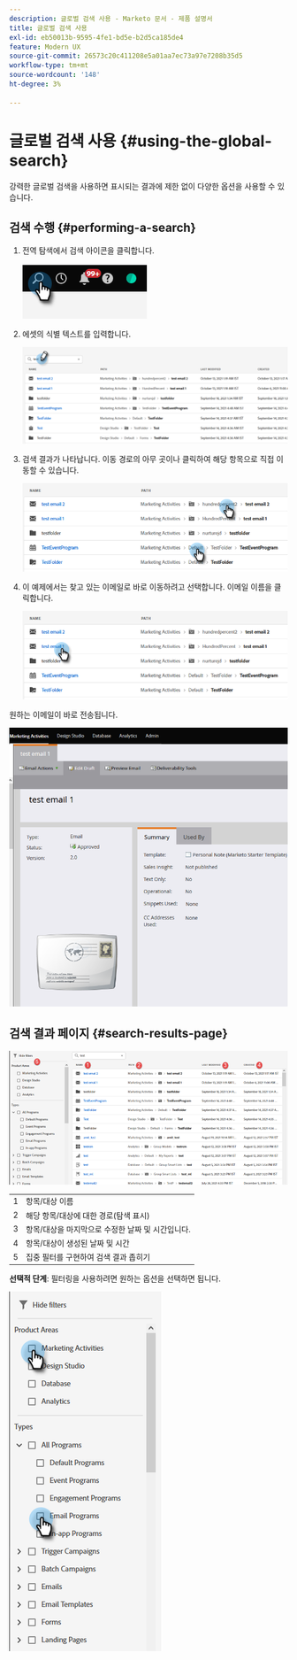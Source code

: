 ```yaml
---
description: 글로벌 검색 사용 - Marketo 문서 - 제품 설명서
title: 글로벌 검색 사용
exl-id: eb50013b-9595-4fe1-bd5e-b2d5ca185de4
feature: Modern UX
source-git-commit: 26573c20c411208e5a01aa7ec73a97e7208b35d5
workflow-type: tm+mt
source-wordcount: '148'
ht-degree: 3%

---
```


# 글로벌 검색 사용 {#using-the-global-search}

강력한 글로벌 검색을 사용하면 표시되는 결과에 제한 없이 다양한 옵션을 사용할 수 있습니다.

## 검색 수행 {#performing-a-search}

1. 전역 탐색에서 검색 아이콘을 클릭합니다.

   ![](assets/using-the-global-search-1.png)

1. 에셋의 식별 텍스트를 입력합니다.

   ![](assets/using-the-global-search-2.png)

1. 검색 결과가 나타납니다. 이동 경로의 아무 곳이나 클릭하여 해당 항목으로 직접 이동할 수 있습니다.

   ![](assets/using-the-global-search-3.png)

1. 이 예제에서는 찾고 있는 이메일로 바로 이동하려고 선택합니다. 이메일 이름을 클릭합니다.

   ![](assets/using-the-global-search-4.png)

원하는 이메일이 바로 전송됩니다.

![](assets/using-the-global-search-5.png)

## 검색 결과 페이지 {#search-results-page}

![](assets/using-the-global-search-6.png)

<table>
 <tbody>
  <tr>
   <td>1</td>
   <td>항목/대상 이름</td>
  </tr>
  <tr>
   <td>2</td>
   <td>해당 항목/대상에 대한 경로(탐색 표시)</td>
  </tr>
  <tr>
   <td>3</td>
   <td>항목/대상을 마지막으로 수정한 날짜 및 시간입니다.</td>
  </tr>
  <tr>
   <td>4</td>
   <td>항목/대상이 생성된 날짜 및 시간</td>
  </tr>
  <tr>
   <td>5</td>
   <td>집중 필터를 구현하여 검색 결과 좁히기</td>
  </tr>
 </tbody>
</table>

**선택적 단계**: 필터링을 사용하려면 원하는 옵션을 선택하면 됩니다.

![](assets/using-the-global-search-7.png)
